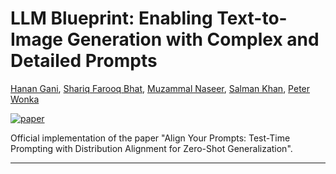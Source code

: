 # LLM Blueprint: Enabling Text-to-Image Generation with Complex and Detailed Prompts
[Hanan Gani](https://hananshafi.github.io/), [Shariq Farooq Bhat](https://shariqfarooq123.github.io/), [Muzammal Naseer](https://muzammal-naseer.com/), [Salman Khan](https://salman-h-khan.github.io/), [Peter Wonka](https://peterwonka.net/)

[![paper](https://img.shields.io/badge/arXiv-Paper-<COLOR>.svg)](https://arxiv.org/abs/2210.07240v1)

Official implementation of the paper "Align Your Prompts: Test-Time Prompting with Distribution Alignment for Zero-Shot Generalization".

<hr>

